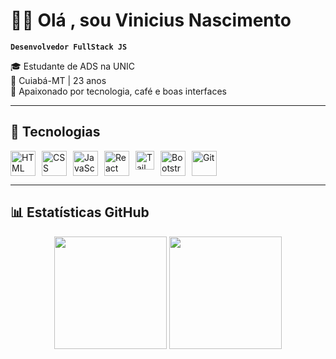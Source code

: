 # 👨‍💻 Olá , sou Vinicius Nascimento

**`Desenvolvedor FullStack JS`**

🎓 Estudante de ADS na UNIC  
📍 Cuiabá-MT | 23 anos  
🚀 Apaixonado por tecnologia, café e boas interfaces

---

## 🧰 Tecnologias

<div style="display: flex; gap: 10px; flex-wrap: wrap;">

<img src="https://cdn.jsdelivr.net/gh/devicons/devicon/icons/html5/html5-original.svg" width="40px" title="HTML"/>
<img src="https://cdn.jsdelivr.net/gh/devicons/devicon/icons/css3/css3-original.svg" width="40px" title="CSS"/>
<img src="https://cdn.jsdelivr.net/gh/devicons/devicon/icons/javascript/javascript-original.svg" width="40px" title="JavaScript"/>
<img src="https://cdn.jsdelivr.net/gh/devicons/devicon/icons/react/react-original.svg" width="40px" title="React"/>
<img alt="Tailwind" title="Tailwind" width="30px" src="https://cdn.jsdelivr.net/gh/devicons/devicon@latest/icons/tailwindcss/tailwindcss-original.svg"/>
<img src="https://cdn.jsdelivr.net/gh/devicons/devicon/icons/bootstrap/bootstrap-original.svg" width="40px" title="Bootstrap"/>
<img src="https://cdn.jsdelivr.net/gh/devicons/devicon/icons/git/git-original.svg" width="40px" title="Git"/>

</div>

---

## 📊 Estatísticas GitHub

<div align="center">

<img height="180em" src="https://github-readme-stats.vercel.app/api?username=MyDevVinicius&show_icons=true&theme=tokyonight&include_all_commits=true&locale=pt-br&cache_seconds=1800"/>
<img height="180em" src="https://github-readme-stats.vercel.app/api/top-langs/?username=MyDevVinicius&theme=tokyonight&layout=compact&custom_title=Tecnologias&langs_count=9&cache_seconds=1800"/>

</div>

